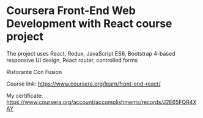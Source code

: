 # Coursera Front-End Web Development with React course project

The project uses React, Redux, JavaScript ES6, Bootstrap 4-based responsive UI design, React router, controlled forms

Ristorante Con Fusion

Course link:
https://www.coursera.org/learn/front-end-react/

My certificate:
https://www.coursera.org/account/accomplishments/records/J2E65FQR4XAY